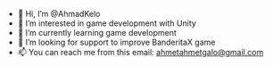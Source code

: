 - 👋 Hi, I’m @AhmadKelo
- 👀 I’m interested in game development with Unity
- 🌱 I’m currently learning game development
- 💞️ I’m looking for support to improve BanderitaX game
- 📫 You can reach me from this email: ahmetahmetgalo@gmail.com

<!---
AhmadKelo/AhmadKelo is a ✨ special ✨ repository because its `README.md` (this file) appears on your GitHub profile.
You can click the Preview link to take a look at your changes.
--->
